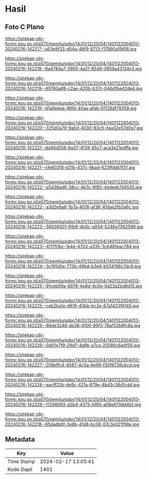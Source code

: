 # Hasil

## Foto C Plano

https://sirekap-obj-formc.kpu.go.id/a570/pemilu/pdpr/14/01/12/20/04/1401122004013-20240216-142217--a63e9f33-d54a-48f9-8713-f17990a15618.jpg

https://sirekap-obj-formc.kpu.go.id/a570/pemilu/pdpr/14/01/12/20/04/1401122004013-20240216-142218--6a4784a7-3905-4a21-8549-0859a43124e3.jpg

https://sirekap-obj-formc.kpu.go.id/a570/pemilu/pdpr/14/01/12/20/04/1401122004013-20240216-142219--40760a89-c2ae-420b-b37c-046d1be42de4.jpg

https://sirekap-obj-formc.kpu.go.id/a570/pemilu/pdpr/14/01/12/20/04/1401122004013-20240216-142219--d1a9eeea-96fd-40aa-afab-0f128df79359.jpg

https://sirekap-obj-formc.kpu.go.id/a570/pemilu/pdpr/14/01/12/20/04/1401122004013-20240216-142220--325d0a79-9a0d-4030-83c9-daa32e57d0e7.jpg

https://sirekap-obj-formc.kpu.go.id/a570/pemilu/pdpr/14/01/12/20/04/1401122004013-20240216-142221--dd46d558-6a37-4f39-85c7-aca3e21edffa.jpg

https://sirekap-obj-formc.kpu.go.id/a570/pemilu/pdpr/14/01/12/20/04/1401122004013-20240216-142221--cfe602f8-d31b-437c-9bad-623ffddb1f31.jpg

https://sirekap-obj-formc.kpu.go.id/a570/pemilu/pdpr/14/01/12/20/04/1401122004013-20240216-142222--e5d36ad6-38cc-4b7c-8f85-4edeeb7e9535.jpg

https://sirekap-obj-formc.kpu.go.id/a570/pemilu/pdpr/14/01/12/20/04/1401122004013-20240216-142222--a3d2e8a8-1b7a-4018-af36-41dae2fb3a6c.jpg

https://sirekap-obj-formc.kpu.go.id/a570/pemilu/pdpr/14/01/12/20/04/1401122004013-20240216-142223--59008301-6fb8-4b0c-a934-0246e7062599.jpg

https://sirekap-obj-formc.kpu.go.id/a570/pemilu/pdpr/14/01/12/20/04/1401122004013-20240216-142223--411751bc-1e4e-4703-a335-3cb481eac784.jpg

https://sirekap-obj-formc.kpu.go.id/a570/pemilu/pdpr/14/01/12/20/04/1401122004013-20240216-142224--3c191d5e-773b-46bd-b3e8-b534196c7dc6.jpg

https://sirekap-obj-formc.kpu.go.id/a570/pemilu/pdpr/14/01/12/20/04/1401122004013-20240216-142225--91ceb09a-6978-4e8d-9c0e-9d23a2bd8d15.jpg

https://sirekap-obj-formc.kpu.go.id/a570/pemilu/pdpr/14/01/12/20/04/1401122004013-20240216-142225--cab2ba1e-d619-40bb-bc2e-87a1423f8145.jpg

https://sirekap-obj-formc.kpu.go.id/a570/pemilu/pdpr/14/01/12/20/04/1401122004013-20240216-142226--66de3248-de38-4100-89f3-78af32b6fc6a.jpg

https://sirekap-obj-formc.kpu.go.id/a570/pemilu/pdpr/14/01/12/20/04/1401122004013-20240216-142226--0d01e7f9-29d7-4a9b-a7ca-20586c6a4f59.jpg

https://sirekap-obj-formc.kpu.go.id/a570/pemilu/pdpr/14/01/12/20/04/1401122004013-20240216-142227--209effc4-4587-4c0a-8e99-f30f6736cbcd.jpg

https://sirekap-obj-formc.kpu.go.id/a570/pemilu/pdpr/14/01/12/20/04/1401122004013-20240216-142228--aacff22b-de9c-421a-879e-4bd3c38d1cdd.jpg

https://sirekap-obj-formc.kpu.go.id/a570/pemilu/pdpr/14/01/12/20/04/1401122004013-20240216-142228--f1298093-d2b4-4375-bf65-a08e670dd4b1.jpg

https://sirekap-obj-formc.kpu.go.id/a570/pemilu/pdpr/14/01/12/20/04/1401122004013-20240216-142218--65dadb6f-3e8b-41d8-bc06-07c3e021f98e.jpg


## Metadata

| Key        | Value               |
| ---------- | ------------------- |
| Time Stamp | 2024-02-17 13:05:41 |
| Kode Dapil | 1402                |



